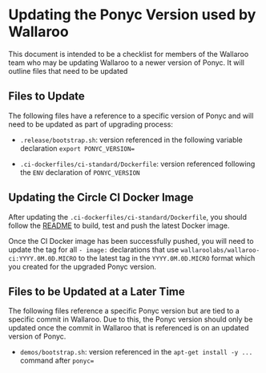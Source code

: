 # Updating the Ponyc Version used by Wallaroo

This document is intended to be a checklist for members of the Wallaroo team who may be updating Wallaroo to a newer version of Ponyc. It will outline files that need to be updated

## Files to Update

The following files have a reference to a specific version of Ponyc and will need to be updated as part of upgrading process:

- `.release/bootstrap.sh`: version referenced in the following variable declaration `export PONYC_VERSION=`

- `.ci-dockerfiles/ci-standard/Dockerfile`: version referenced following the `ENV` declaration of `PONYC_VERSION`

## Updating the Circle CI Docker Image

After updating the `.ci-dockerfiles/ci-standard/Dockerfile`, you should follow the [README](/.ci-dockerfiles/ci-standard/README.md) to build, test and push the latest Docker image.

Once the CI Docker image has been successfully pushed, you will need to update the tag for all `- image:` declarations that use `wallaroolabs/wallaroo-ci:YYYY.0M.0D.MICRO` to the latest tag in the `YYYY.0M.0D.MICRO` format which you created for the upgraded Ponyc version.

## Files to be Updated at a Later Time

The following files reference a specific Ponyc version but are tied to a specific commit in Wallaroo. Due to this, the Ponyc version should only be updated once the commit in Wallaroo that is referenced is on an updated version of Ponyc.

- `demos/bootstrap.sh`: version referenced in the `apt-get install -y ...` command after `ponyc=`
